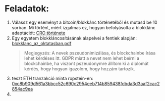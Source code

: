 # Feladatok:
1. Válassz egy eseményt a bitcoin/blokkánc történetéből és mutasd be 10 sorban. Mi történt, miért izgalmas ez, hogyan befolyásolta a blokklánc adaptációt: [CRO története](https://github.com/gabboraron/bevezetes_a_blokklancprogramozasba/blob/main/kis%20beadand%C3%B3k/cro_tortenete.pdf)
2. Egy egyetem blokkláncosításának alapelvei a fentiek alapján: [blokklanc_az_oktatasban.pdf](https://github.com/gabboraron/bevezetes_a_blokklancprogramozasba/blob/ecf1006109ecb8deb7f13a46435799b9f28f3893/kis%20beadand%C3%B3k/blokklanc_az_oktatasban.pdf)
   > Megjegyzés: A nevek pszeudonimizálása, és blockchainbe írása lehet kérdéses itt. GDPR miatt a nevet nem lehet beírni a blockchainbe, ha viszont pszeudonymre állítom ki a diplomát kérdés, hogy hogyan igazolom, hogy hozzám tartozik.
3. teszt ETH tranzakció minta ropstein-en: [0xc8b909d561a3bbcc52c690c2954eeb714b859438fdbda3d3aaf2cac2854ac9ea](https://ropsten.etherscan.io/tx/0xc8b909d561a3bbcc52c690c2954eeb714b859438fdbda3d3aaf2cac2854ac9ea)    
4. 
